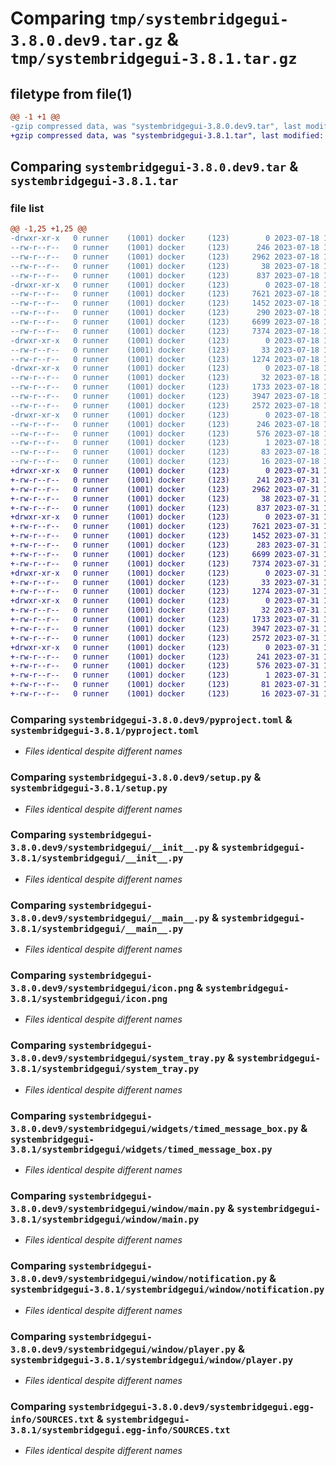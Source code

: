 # Comparing `tmp/systembridgegui-3.8.0.dev9.tar.gz` & `tmp/systembridgegui-3.8.1.tar.gz`

## filetype from file(1)

```diff
@@ -1 +1 @@
-gzip compressed data, was "systembridgegui-3.8.0.dev9.tar", last modified: Tue Jul 18 14:39:18 2023, max compression
+gzip compressed data, was "systembridgegui-3.8.1.tar", last modified: Mon Jul 31 14:19:04 2023, max compression
```

## Comparing `systembridgegui-3.8.0.dev9.tar` & `systembridgegui-3.8.1.tar`

### file list

```diff
@@ -1,25 +1,25 @@
-drwxr-xr-x   0 runner    (1001) docker     (123)        0 2023-07-18 14:39:18.542544 systembridgegui-3.8.0.dev9/
--rw-r--r--   0 runner    (1001) docker     (123)      246 2023-07-18 14:39:18.542544 systembridgegui-3.8.0.dev9/PKG-INFO
--rw-r--r--   0 runner    (1001) docker     (123)     2962 2023-07-18 14:38:11.000000 systembridgegui-3.8.0.dev9/pyproject.toml
--rw-r--r--   0 runner    (1001) docker     (123)       38 2023-07-18 14:39:18.542544 systembridgegui-3.8.0.dev9/setup.cfg
--rw-r--r--   0 runner    (1001) docker     (123)      837 2023-07-18 14:38:11.000000 systembridgegui-3.8.0.dev9/setup.py
-drwxr-xr-x   0 runner    (1001) docker     (123)        0 2023-07-18 14:39:18.538544 systembridgegui-3.8.0.dev9/systembridgegui/
--rw-r--r--   0 runner    (1001) docker     (123)     7621 2023-07-18 14:38:11.000000 systembridgegui-3.8.0.dev9/systembridgegui/__init__.py
--rw-r--r--   0 runner    (1001) docker     (123)     1452 2023-07-18 14:38:11.000000 systembridgegui-3.8.0.dev9/systembridgegui/__main__.py
--rw-r--r--   0 runner    (1001) docker     (123)      290 2023-07-18 14:39:14.000000 systembridgegui-3.8.0.dev9/systembridgegui/_version.py
--rw-r--r--   0 runner    (1001) docker     (123)     6699 2023-07-18 14:38:11.000000 systembridgegui-3.8.0.dev9/systembridgegui/icon.png
--rw-r--r--   0 runner    (1001) docker     (123)     7374 2023-07-18 14:38:11.000000 systembridgegui-3.8.0.dev9/systembridgegui/system_tray.py
-drwxr-xr-x   0 runner    (1001) docker     (123)        0 2023-07-18 14:39:18.542544 systembridgegui-3.8.0.dev9/systembridgegui/widgets/
--rw-r--r--   0 runner    (1001) docker     (123)       33 2023-07-18 14:38:11.000000 systembridgegui-3.8.0.dev9/systembridgegui/widgets/__init__.py
--rw-r--r--   0 runner    (1001) docker     (123)     1274 2023-07-18 14:38:11.000000 systembridgegui-3.8.0.dev9/systembridgegui/widgets/timed_message_box.py
-drwxr-xr-x   0 runner    (1001) docker     (123)        0 2023-07-18 14:39:18.542544 systembridgegui-3.8.0.dev9/systembridgegui/window/
--rw-r--r--   0 runner    (1001) docker     (123)       32 2023-07-18 14:38:11.000000 systembridgegui-3.8.0.dev9/systembridgegui/window/__init__.py
--rw-r--r--   0 runner    (1001) docker     (123)     1733 2023-07-18 14:38:11.000000 systembridgegui-3.8.0.dev9/systembridgegui/window/main.py
--rw-r--r--   0 runner    (1001) docker     (123)     3947 2023-07-18 14:38:11.000000 systembridgegui-3.8.0.dev9/systembridgegui/window/notification.py
--rw-r--r--   0 runner    (1001) docker     (123)     2572 2023-07-18 14:38:11.000000 systembridgegui-3.8.0.dev9/systembridgegui/window/player.py
-drwxr-xr-x   0 runner    (1001) docker     (123)        0 2023-07-18 14:39:18.542544 systembridgegui-3.8.0.dev9/systembridgegui.egg-info/
--rw-r--r--   0 runner    (1001) docker     (123)      246 2023-07-18 14:39:18.000000 systembridgegui-3.8.0.dev9/systembridgegui.egg-info/PKG-INFO
--rw-r--r--   0 runner    (1001) docker     (123)      576 2023-07-18 14:39:18.000000 systembridgegui-3.8.0.dev9/systembridgegui.egg-info/SOURCES.txt
--rw-r--r--   0 runner    (1001) docker     (123)        1 2023-07-18 14:39:18.000000 systembridgegui-3.8.0.dev9/systembridgegui.egg-info/dependency_links.txt
--rw-r--r--   0 runner    (1001) docker     (123)       83 2023-07-18 14:39:18.000000 systembridgegui-3.8.0.dev9/systembridgegui.egg-info/requires.txt
--rw-r--r--   0 runner    (1001) docker     (123)       16 2023-07-18 14:39:18.000000 systembridgegui-3.8.0.dev9/systembridgegui.egg-info/top_level.txt
+drwxr-xr-x   0 runner    (1001) docker     (123)        0 2023-07-31 14:19:04.028778 systembridgegui-3.8.1/
+-rw-r--r--   0 runner    (1001) docker     (123)      241 2023-07-31 14:19:04.028778 systembridgegui-3.8.1/PKG-INFO
+-rw-r--r--   0 runner    (1001) docker     (123)     2962 2023-07-31 14:18:00.000000 systembridgegui-3.8.1/pyproject.toml
+-rw-r--r--   0 runner    (1001) docker     (123)       38 2023-07-31 14:19:04.028778 systembridgegui-3.8.1/setup.cfg
+-rw-r--r--   0 runner    (1001) docker     (123)      837 2023-07-31 14:18:00.000000 systembridgegui-3.8.1/setup.py
+drwxr-xr-x   0 runner    (1001) docker     (123)        0 2023-07-31 14:19:04.024778 systembridgegui-3.8.1/systembridgegui/
+-rw-r--r--   0 runner    (1001) docker     (123)     7621 2023-07-31 14:18:00.000000 systembridgegui-3.8.1/systembridgegui/__init__.py
+-rw-r--r--   0 runner    (1001) docker     (123)     1452 2023-07-31 14:18:00.000000 systembridgegui-3.8.1/systembridgegui/__main__.py
+-rw-r--r--   0 runner    (1001) docker     (123)      283 2023-07-31 14:18:00.000000 systembridgegui-3.8.1/systembridgegui/_version.py
+-rw-r--r--   0 runner    (1001) docker     (123)     6699 2023-07-31 14:18:00.000000 systembridgegui-3.8.1/systembridgegui/icon.png
+-rw-r--r--   0 runner    (1001) docker     (123)     7374 2023-07-31 14:18:00.000000 systembridgegui-3.8.1/systembridgegui/system_tray.py
+drwxr-xr-x   0 runner    (1001) docker     (123)        0 2023-07-31 14:19:04.024778 systembridgegui-3.8.1/systembridgegui/widgets/
+-rw-r--r--   0 runner    (1001) docker     (123)       33 2023-07-31 14:18:00.000000 systembridgegui-3.8.1/systembridgegui/widgets/__init__.py
+-rw-r--r--   0 runner    (1001) docker     (123)     1274 2023-07-31 14:18:00.000000 systembridgegui-3.8.1/systembridgegui/widgets/timed_message_box.py
+drwxr-xr-x   0 runner    (1001) docker     (123)        0 2023-07-31 14:19:04.028778 systembridgegui-3.8.1/systembridgegui/window/
+-rw-r--r--   0 runner    (1001) docker     (123)       32 2023-07-31 14:18:00.000000 systembridgegui-3.8.1/systembridgegui/window/__init__.py
+-rw-r--r--   0 runner    (1001) docker     (123)     1733 2023-07-31 14:18:00.000000 systembridgegui-3.8.1/systembridgegui/window/main.py
+-rw-r--r--   0 runner    (1001) docker     (123)     3947 2023-07-31 14:18:00.000000 systembridgegui-3.8.1/systembridgegui/window/notification.py
+-rw-r--r--   0 runner    (1001) docker     (123)     2572 2023-07-31 14:18:00.000000 systembridgegui-3.8.1/systembridgegui/window/player.py
+drwxr-xr-x   0 runner    (1001) docker     (123)        0 2023-07-31 14:19:04.024778 systembridgegui-3.8.1/systembridgegui.egg-info/
+-rw-r--r--   0 runner    (1001) docker     (123)      241 2023-07-31 14:19:03.000000 systembridgegui-3.8.1/systembridgegui.egg-info/PKG-INFO
+-rw-r--r--   0 runner    (1001) docker     (123)      576 2023-07-31 14:19:03.000000 systembridgegui-3.8.1/systembridgegui.egg-info/SOURCES.txt
+-rw-r--r--   0 runner    (1001) docker     (123)        1 2023-07-31 14:19:03.000000 systembridgegui-3.8.1/systembridgegui.egg-info/dependency_links.txt
+-rw-r--r--   0 runner    (1001) docker     (123)       81 2023-07-31 14:19:03.000000 systembridgegui-3.8.1/systembridgegui.egg-info/requires.txt
+-rw-r--r--   0 runner    (1001) docker     (123)       16 2023-07-31 14:19:03.000000 systembridgegui-3.8.1/systembridgegui.egg-info/top_level.txt
```

### Comparing `systembridgegui-3.8.0.dev9/pyproject.toml` & `systembridgegui-3.8.1/pyproject.toml`

 * *Files identical despite different names*

### Comparing `systembridgegui-3.8.0.dev9/setup.py` & `systembridgegui-3.8.1/setup.py`

 * *Files identical despite different names*

### Comparing `systembridgegui-3.8.0.dev9/systembridgegui/__init__.py` & `systembridgegui-3.8.1/systembridgegui/__init__.py`

 * *Files identical despite different names*

### Comparing `systembridgegui-3.8.0.dev9/systembridgegui/__main__.py` & `systembridgegui-3.8.1/systembridgegui/__main__.py`

 * *Files identical despite different names*

### Comparing `systembridgegui-3.8.0.dev9/systembridgegui/icon.png` & `systembridgegui-3.8.1/systembridgegui/icon.png`

 * *Files identical despite different names*

### Comparing `systembridgegui-3.8.0.dev9/systembridgegui/system_tray.py` & `systembridgegui-3.8.1/systembridgegui/system_tray.py`

 * *Files identical despite different names*

### Comparing `systembridgegui-3.8.0.dev9/systembridgegui/widgets/timed_message_box.py` & `systembridgegui-3.8.1/systembridgegui/widgets/timed_message_box.py`

 * *Files identical despite different names*

### Comparing `systembridgegui-3.8.0.dev9/systembridgegui/window/main.py` & `systembridgegui-3.8.1/systembridgegui/window/main.py`

 * *Files identical despite different names*

### Comparing `systembridgegui-3.8.0.dev9/systembridgegui/window/notification.py` & `systembridgegui-3.8.1/systembridgegui/window/notification.py`

 * *Files identical despite different names*

### Comparing `systembridgegui-3.8.0.dev9/systembridgegui/window/player.py` & `systembridgegui-3.8.1/systembridgegui/window/player.py`

 * *Files identical despite different names*

### Comparing `systembridgegui-3.8.0.dev9/systembridgegui.egg-info/SOURCES.txt` & `systembridgegui-3.8.1/systembridgegui.egg-info/SOURCES.txt`

 * *Files identical despite different names*

